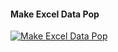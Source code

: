 ﻿#### Make Excel Data Pop

[![Make Excel Data Pop](https://i4.ytimg.com/vi/gQaYI5hxqM4/hqdefault.jpg "Make Excel Data Pop")](https://www.youtube.com/watch?v=gQaYI5hxqM4)




